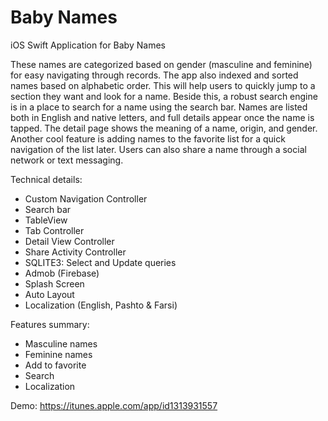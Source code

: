 # Baby Names
iOS Swift Application for Baby Names

These names are categorized based on gender (masculine and feminine) for easy navigating through records. The app also indexed and sorted names based on alphabetic order. This will help users to quickly jump to a section they want and look for a name. Beside this, a robust search engine is in a place to search for a name using the search bar. Names are listed both in English and native letters, and full details appear once the name is tapped. The detail page shows the meaning of a name, origin, and gender. Another cool feature is adding names to the favorite list for a quick navigation of the list later. Users can also share a name through a social network or text messaging.

Technical details:
<ul>
  <li>Custom Navigation Controller</li>
  <li>Search bar</li>
  <li>TableView</li>
  <li>Tab Controller</li>
  <li>Detail View Controller</li>
  <li>Share Activity Controller</li>
  <li>SQLITE3: Select and Update queries</li>
  <li>Admob (Firebase)</li>
  <li>Splash Screen</li>
  <li>Auto Layout</li>
  <li>Localization (English, Pashto & Farsi)</li>
</ul>

Features summary:
<ul>
<li>Masculine names</li>
<li>Feminine names</li>
<li>Add to favorite</li>
<li>Search</li>
<li>Localization</li>
</ul>

Demo: https://itunes.apple.com/app/id1313931557
